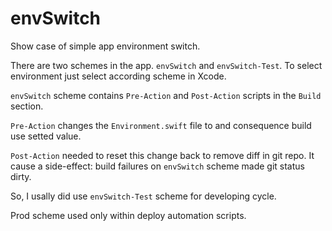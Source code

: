 # envSwitch
Show case of simple app environment switch.

There are two schemes in the app. `envSwitch` and `envSwitch-Test`.
To select environment just select according scheme in Xcode.

`envSwitch` scheme contains `Pre-Action` and `Post-Action` scripts in the `Build` section.

`Pre-Action` changes the `Environment.swift` file to and consequence build use setted value.

`Post-Action` needed to reset this change back to remove diff in git repo. It cause a side-effect: build failures on `envSwitch` scheme made git status dirty.

So, I usally did use `envSwitch-Test` scheme for developing cycle.

Prod scheme used only within deploy automation scripts.

